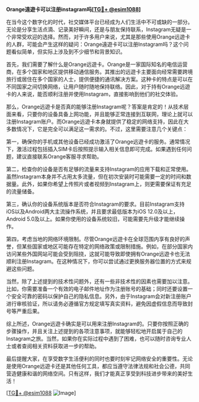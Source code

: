 **Orange遠遊卡可以注册instagram吗[[TG💪+ @esim1088](https://t.me/s/esim1088)]**

在当今这个数字化的时代，社交媒体平台已经成为人们生活中不可或缺的一部分。无论是分享生活点滴、记录美好瞬间，还是与朋友保持联系，Instagram无疑是一个非常受欢迎的选择。然而，对于许多用户来说，尤其是那些使用Orange远遊卡的人群，可能会产生这样的疑问：Orange遠遊卡可以注册Instagram吗？这个问题看似简单，但实际上涉及到不少细节和背景知识。

首先，我们需要了解什么是Orange远遊卡。Orange是一家国际知名的电信运营商，在多个国家和地区提供移动通信服务。其推出的远遊卡主要面向经常需要跨境旅行或居住在多个国家的人士，提供便捷的通讯解决方案。这种卡的特点是可以在不同国家之间切换网络，让用户随时随地保持联络。因此，对于持有Orange远遊卡的人来说，能否顺利注册并使用Instagram，直接影响到他们的社交体验。

那么，Orange远遊卡是否真的能够注册Instagram呢？答案是肯定的！从技术层面来看，只要你的设备具备上网功能，并且能够正常连接到互联网，理论上就可以注册Instagram账户。而Orange远遊卡本身就提供了稳定的网络支持，因此在大多数情况下，它是完全可以满足这一需求的。不过，这里需要注意几个关键点：

第一，确保你的手机或其他设备已经成功激活了Orange远遊卡的服务。通常情况下，激活过程包括插入SIM卡后按照提示输入相关信息即可完成。如果遇到任何问题，建议直接联系Orange客服寻求帮助。

第二，检查你的设备是否有足够的流量来支持Instagram的应用下载和正常使用。虽然Instagram本身并不占用太多流量，但在初次安装时可能需要一定的时间和数据量。此外，如果你希望上传照片或者视频到Instagram上，则更需要保证有充足的流量储备。

第三，确认你的设备系统版本是否符合Instagram的要求。目前Instagram支持iOS以及Android两大主流操作系统，并且要求最低版本为iOS 12.0及以上，Android 5.0及以上。如果你使用的设备系统较旧，可能需要先升级才能继续操作。

第四，考虑当地的网络环境限制。尽管Orange远遊卡在全球范围内享有良好的声誉，但某些国家或地区可能存在特定的网络政策或限制措施。例如，在部分国家内访问某些外国网站可能会受到阻挠，这就可能导致即使拥有Orange远遊卡也无法顺利注册Instagram。在这种情况下，你可以尝试通过更换服务器位置的方式来规避这些问题。

当然，除了上述提到的技术性问题外，还有一些非技术性的因素也需要加以注意。比如，你需要准备一个有效的电子邮件地址作为注册账号的基础；同时还要设置一个安全可靠的密码以保护自己的隐私信息。另外，由于Instagram会对新注册账户进行审核验证，所以请务必遵循官方规定填写真实资料，避免因虚假信息而导致封号等严重后果。

综上所述，Orange远遊卡确实是可以用来注册Instagram的。只要你按照正确的步骤操作，并且关注上述提到的各项注意事项，就能够轻松地开启属于自己的Instagram之旅。当然，如果你在实际过程中遇到了困难，也可以随时咨询专业人士或者查阅相关资料获取进一步的帮助。

最后提醒大家，在享受数字生活便利的同时也要时刻牢记网络安全的重要性。无论是使用Orange远遊卡还是其他任何工具，都应当遵守法律法规和社会公德，共同营造健康和谐的网络空间。只有这样，我们才能真正享受到科技进步带来的美好生活！

[[TG💪+ @esim1088](https://t.me/s/esim1088) ![Image](https://i.postimg.cc/4NQfJmqS/Snipaste-2025-05-13-00-14-12.png)]